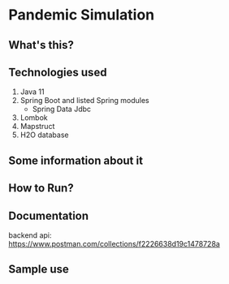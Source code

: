 # Pandemic Simulation

## What's this?

## Technologies used
1. Java 11
2. Spring Boot and listed Spring modules 
    - Spring Data Jdbc
3. Lombok
4. Mapstruct
5. H2O database

## Some information about it


## How to Run?


## Documentation

backend api:
https://www.postman.com/collections/f2226638d19c1478728a

## Sample use
